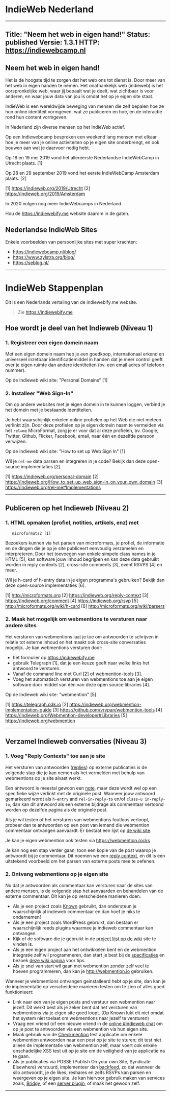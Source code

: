 # IndieWeb Nederland ################################################

---
Title: "Neem het web in eigen hand!"
Status: published
Versie: 1.3.1
HTTP: https://indiewebcamp.nl
---

Neem het web in eigen hand!
---------------------------

Het is de hoogste tijd te zorgen dat het web ons tot dienst is. Door
meer van het web in eigen handen te nemen. Het onafhankelijk web
(indieweb) is het oorspronkelijke web, waar jij bepaalt wat je deelt,
wat zichtbaar is voor anderen, en waar jouw data van jou is omdat het
op je eigen site staat.

IndieWeb is een wereldwijde beweging van mensen die zelf bepalen hoe
ze hun online identiteit vormgeven, wat ze publiceren en hoe, en de
interactie rond hun content vormgeven.

In Nederland zijn diverse mensen op het IndieWeb actief.

Op een Indiewebcamp bespreken een weekend lang mensen met elkaar hoe
je meer van je online activiteiten op je eigen site onderbrengt, en
ook bouwen aan wat je daarvoor nodig hebt.

Op 18 en 19 mei 2019 vond het allereerste Nederlandse IndieWebCamp in
Utrecht plaats. [1]

Op 28 en 29 september 2019 vond het eerste IndieWebCamp Amsterdam
plaats. [2]

[1] <https://indieweb.org/2019/Utrecht>
[2] <https://indieweb.org/2019/Amsterdam>

In 2020 volgen nog meer IndieWebcamps in Nederland.

Hou de <https://indiewebify.me> website daarom in de gaten.

Nederlandse IndieWeb Sites
--------------------------

Enkele voorbeelden van persoonlijke sites met super krachten:

- <https://indiewebcamp.nl/blog/>
- <https://www.zylstra.org/blog/>
- <https://seblog.nl/>

---

# IndieWeb Stappenplan ##############################################

Dit is een Nederlands vertaling van de indiewebify.me website.

> Zie <https://indiewebify.me>

Hoe wordt je deel van het Indieweb (Niveau 1)
--------------------------------------------

### 1. Registreer een eigen domein naam

Met een eigen domein naam heb je een goedkoop, internationaal erkend
en universeel inzetbaar identificatiemiddel in handen dat je meer
control geeft over je eigen ruimte dan andere identiteiten (bv. een
email adres of telefoon nummer).

Op de Indieweb wiki site: "Personal Domains" [1]

### 2. Installeer "Web Sign-In"

Om op andere websites met je eigen domein in te kunnen loggen,
verbind je het domein met je bestaande identiteiten.

Je hebt waarschijnlijk enkelen online profielen op het Web die niet
meteen verlinkt zijn. Door deze profielen op je eigen domein naam te
vermelden via het `rel=me` MicroFormat, zorg je er voor dat al deze
profielen, bv. Google, Twitter, Github, Flicker, Facebook, email,
naar één en dezelfde persoon verwijzen.

Op de Indieweb wiki site: "How to set up Web Sign In" [1]

Wil je `rel-me` data parsen en integreren in je code? Bekijk dan deze
open-source implementaties [2].

[1] <https://indieweb.org/personal-domain>
[2]
<https://indieweb.org/How_to_set_up_web_sign-in_on_your_own_domain>
[3] <https://indieweb.org/rel-me#Implementations>

---

Publiceren op het Indieweb (Niveau 2)
-------------------------------------

### 1. HTML opmaken (profiel, notities, artikels, enz) met
       microformats2 [1]

Bezoekers kunnen via het parsen van microformats, je profiel, de
informatie en de dingen die je op je site publiceert eenvoudig
verzamelen en interpreteren. Door het toevoegen van enkele simpele
class names in je HTML [5], kan software jouw inhoud begrijpen en kan
deze data gebruikt worden in reply contexts [2], cross-site comments
[3], event RSVPS [4] en meer.

Wil je h-card of h-entry data in je eigen programma's gebruiken?
Bekijk dan deze open-source implementaties [6].

[1] <http://microformats.org>
[2] <https://indieweb.org/reply-context>
[3] <https://indieweb.org/comment>
[4] <https://indieweb.org/rsvp>
[5] <http://microformats.org/wiki/h-card>
[6] <http://microformats.org/wiki/parsers>

### 2. Maak het mogelijk om webmentions te versturen naar andere sites

Het versturen van webmentions laat je toe om antwoorden te schrijven
in relatie tot externe inhoud en het maakt ook cross-site
conversaties mogelijk. Je kan webmentions versturen door:

- het formulier op <https://indiewebify.me>
- gebruik Telegraph [1], dat je een keuze geeft naar welke links het
  antwoord te versturen. 
- Vanaf de command line met Curl [2] of webmention-tools [3].
- Voeg het automatisch versturen van webmentions toe aan je eigen
  software door middel van één van deze open source libraries [4].

Op de Indieweb wiki site: "webmention" [5] 

[1] <https://telegraph.p3k.io>
[2] <https://indieweb.org/webmention-implementation-guide>
[3] <https://github.com/vrypan/webmention-tools>
[4] <https://indieweb.org/Webmention-developer#Libraries>
[5] <https://indieweb.org/webmention>

---

Verzamel Indieweb conversaties (Niveau 3)
-----------------------------------------

### 1. Voeg "Reply Contexts" toe aan je site

Het versturen van antwoorden ([replies](https://indieweb.org/reply))
op externe publicaties is de volgende stap die je kan nemen als het
vermelden met behulp van webmentions op je site alvast werkt.

Een antwoord is meestal gewoon een [note](https://indieweb.org/note),
maar deze wordt wel op een specifieke wijze verlinkt met de originele
post. Wanneer jouw antwoord gemarkeerd wordt als `h-entry` and
`rel-in-reply-to` en/of `class-u in-reply-to`, dan kan dit antwoord
als een externe bijdrage als commentaar vertoond worden op dezelfde
pagina als de originele post.

Als je wil testen of het versturen van webmentions foutloos verloopt,
probeer dan te antwoorden op een post van iemand die webmention
commentaar ontvangen aanvaardt. Er bestaat een lijst op [de wiki
site](https://indieweb.org/webmention#IndieWeb_implementations).

Je kan je eigen webmention ook testen via <https://webmention.rocks>

Je kan nog een stap verder gaan; toon een kopie van de post waarop je
antwoordt bij je commentaar. Dit noemen we een [reply
context](https://indieweb.org/reply-context), en dit is een
uitstekend voorbeeld om het parsen van externe posts mee te oefenen.

### 2. Ontvang webmentions op je eigen site

Nu dat je antwoorden als commentaar kan versturen naar de sites van
andere mensen, is de volgende stap het aanvaarden en behandelen van
de externe commentaar. Dit kan je op verscheidene manieren doen.

- Als je een project zoals [Known](http://withknown.com/) gebruikt,
  dan ondersteun je waarschijnlijk al indieweb commentaar en dan hoef
  je niks te ondernemen!
- Als je een project zoals WordPress gebruikt, dan bestaan er
  waarschijnlijk reeds plugins waarmee je indieweb commentaar kan
  ontvangen.
- Kijk of de software die je gebruikt in de [project lijst
  op de wiki](https://indieweb.org/projects) site te vinden is.
- Als je een eigen project aan het ontwikkelen bent en de webmention
  integratie zelf wil programmeren, dan start je best bij de
  [specificaties](http://webmention.net/) en bezoek [deze wiki
  pagina](https://indieweb.org/webmention) voor tips.
- Als je snel van start wil gaan met webmention zonder zelf veel te
  hoeven programmeren, dan kan je <http://webmention.io> gebruiken.

Wanneer je webmentions ontvangen geinstalleerd hebt op je site, dan
kan je de implementatie op verscheidene manieren testen om te zien of
alles goed funktionieert:

- Link naar een van je eigen posts and verstuur een webmention naar
  jezelf. Dit werkt best als je zeker bent dat het versturen van
  webmentions via je eigen site goed loopt. (Op Known lukt dit niet
  omdat het system niet toelaat om webmentions naar jezelf te
  versturen)
- Vraag een vriend (of een nieuwe vriend in de [online \#indieweb
  chat](https://indieweb.org/IRC) om op je post te antwoorden via een
  webmention via hun eigen site.
- Maak gebruik van de
  [Checkmention](https://checkmention.appspot.com/) test applicatie
  om enkele webmention antwoorden naar een post op je site te sturen;
  dit test niet alleen de implementatie van webmention zelf, maar
  voert ook enkele onschadelijke XSS test uit op je site om de
  veiligheid van je applicatie na te gaan.
- Als je publicaties via POSSE (Publish On your own Site, Syndicate
  Elsewhere) verstuurd, implementeer dan
  [backfeed](https://indieweb.org/backfeed), zo dat wanneer de silo
  antwoordt, je de likes, reshares en zelfs RSVPs kan parsen en
  weergeven op je eigen site. Je kan hiervoor gebruik maken van
  services zoals, [Bridgy](https://www.brid.gy/), of een [server
  plugin](https://indieweb.org/backfeed#WordPress_Plugins), of
  maak het gewoon zelf.

---
